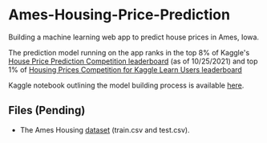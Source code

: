 # Ames-Housing-Price-Prediction

Building a machine learning web app to predict house prices in Ames, Iowa.

The prediction model running on the app ranks in the top 8% of Kaggle's [House Price Prediction Competition leaderboard](https://www.kaggle.com/c/house-prices-advanced-regression-techniques/overview) (as of 10/25/2021) and top 1% of [Housing Prices Competition for Kaggle Learn Users leaderboard](https://www.kaggle.com/c/home-data-for-ml-course/overview)

Kaggle notebook outlining the model building process is available [here](https://www.kaggle.com/ruthgn/house-prices-top-8-featengineering-xgb-optuna/notebook).

Files (Pending)
-----
* The Ames Housing [dataset](https://www.kaggle.com/c/house-prices-advanced-regression-techniques/data) (train.csv and test.csv).
